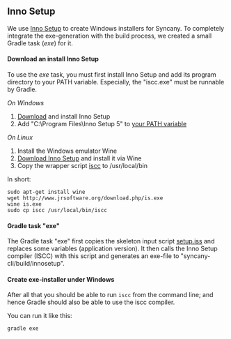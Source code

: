 Inno Setup 
----------

We use [Inno Setup](http://www.jrsoftware.org/isinfo.php) to create Windows
installers for Syncany. To completely integrate the exe-generation with the 
build process, we created a small Gradle task (*exe*) for it. 


#### Download an install Inno Setup

To use the *exe* task, you must first install Inno Setup and add its 
program directory to your PATH variable. Especially, the "iscc.exe" 
must be runnable by Gradle.

*On Windows*

1. [Download](http://www.jrsoftware.org/download.php/is.exe) and install Inno Setup 
2. Add "C:\Program Files\Inno Setup 5" to [your PATH variable](http://www.computerhope.com/issues/ch000549.htm)

*On Linux*

1. Install the Windows emulator Wine
2. [Download Inno Setup](http://www.jrsoftware.org/download.php/is.exe) and install it via Wine
3. Copy the wrapper script [iscc](iscc) to /usr/local/bin

In short:

	sudo apt-get install wine
	wget http://www.jrsoftware.org/download.php/is.exe
	wine is.exe
	sudo cp iscc /usr/local/bin/iscc


#### Gradle task "exe"

The Gradle task "exe" first copies the skeleton input script [setup.iss](setup.iss)
and replaces some variables (application version). It then calls the Inno Setup
compiler (ISCC) with this script and generates an exe-file to 
"syncany-cli/build/innosetup".


#### Create exe-installer under Windows

After all that you should be able to run `iscc` from the command line; and hence
Gradle should also be able to use the iscc compiler.

You can run it like this:

	gradle exe

